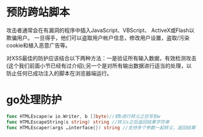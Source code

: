 # 预防跨站脚本

攻击者通常会在有漏洞的程序中插入JavaScript、VBScript、 ActiveX或Flash以欺骗用户。
一旦得手，他们可以盗取用户帐户信息，修改用户设置，盗取/污染cookie和植入恶意广告等。


对XSS最佳的防护应该结合以下两种方法：一是验证所有输入数据，有效检测攻击(这个我们前面小节已经有过介绍);另一个是对所有输出数据进行适当的处理，以防止任何已成功注入的脚本在浏览器端运行。


# go处理防护

```go
func HTMLEscape(w io.Writer, b []byte)//把b进行转义之后写到w
func HTMLEscapeString(s string) string //转义s之后返回结果字符串
func HTMLEscaper(args …interface{}) string //支持多个参数一起转义，返回结果字符串
```

